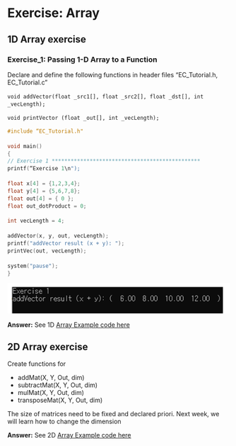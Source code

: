 # Exercise: Array

## 1D Array exercise

### Exercise\_1: Passing 1-D Array to a Function

Declare and define the following functions in header files “EC\_Tutorial.h, EC\_Tutorial.c”

`void addVector(float _src1[], float _src2[], float _dst[], int _vecLength);`&#x20;

`void printVector (float _out[], int _vecLength);`

```cpp
#include “EC_Tutorial.h"

void main() 
{
// Exercise 1 ***********************************************
printf(“Exercise 1\n");

float x[4] = {1,2,3,4};
float y[4] = {5,6,7,8};
float out[4] = { 0 };
float out_dotProduct = 0;

int vecLength = 4;

addVector(x, y, out, vecLength);
printf("addVector result (x + y): ");
printVec(out, vecLength);

system("pause");
}

```

![Exercise\_1 result](<../../../.gitbook/assets/image (67).png>)

**Answer:** See  1D [Array Example code here](./#example-2-2d-array-example)

## 2D Array exercise

Create functions for

* addMat(X, Y, Out, dim)
* subtractMat(X, Y, Out, dim)
* mulMat(X, Y, Out, dim)
* transposeMat(X, Y, Out, dim)

The size of matrices need to be fixed and declared priori. Next week, we will learn how to change the dimension

**Answer:** See  2D [Array Example code here](./#example-2-2d-array-example)



###
